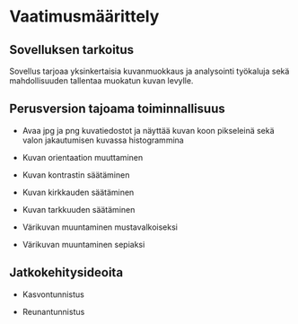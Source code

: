 # Vaatimusmäärittely

## Sovelluksen tarkoitus

Sovellus tarjoaa yksinkertaisia kuvanmuokkaus ja analysointi työkaluja sekä mahdollisuuden tallentaa muokatun kuvan levylle.

## Perusversion tajoama toiminnallisuus

* Avaa jpg ja png kuvatiedostot ja näyttää kuvan koon pikseleinä sekä valon jakautumisen kuvassa histogrammina

* Kuvan orientaation muuttaminen

* Kuvan kontrastin säätäminen

* Kuvan kirkkauden säätäminen

* Kuvan tarkkuuden säätäminen

* Värikuvan muuntaminen mustavalkoiseksi

* Värikuvan muuntaminen sepiaksi


## Jatkokehitysideoita

* Kasvontunnistus

* Reunantunnistus


 
